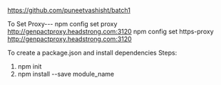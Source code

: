 https://github.com/puneetvashisht/batch1

To Set Proxy---
npm config set proxy http://genpactproxy.headstrong.com:3120
npm config set https-proxy http://genpactproxy.headstrong.com:3120


To create a package.json and install dependencies
Steps:
1. npm init
2. npm install --save module_name
